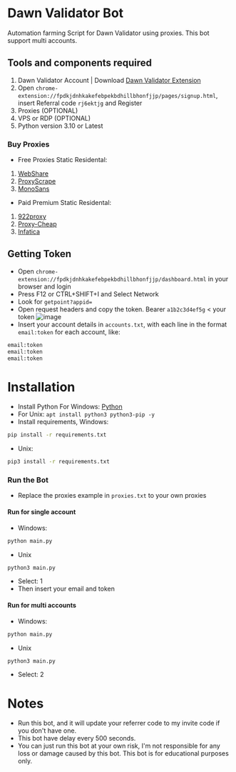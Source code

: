# Dawn Validator Bot
Automation farming Script for Dawn Validator using proxies. This bot support multi accounts.
## Tools and components required
1. Dawn Validator Account | Download [Dawn Validator Extension](https://chromewebstore.google.com/detail/dawn-validator-chrome-ext/fpdkjdnhkakefebpekbdhillbhonfjjp)
2. Open ``chrome-extension://fpdkjdnhkakefebpekbdhillbhonfjjp/pages/signup.html``, insert Referral code ``rj6ektjg`` and Register
3. Proxies (OPTIONAL)
4. VPS or RDP (OPTIONAL)
5. Python version 3.10 or Latest
### Buy Proxies
- Free Proxies Static Residental: 
1. [WebShare](https://www.webshare.io/?referral_code=p7k7whpdu2jg)
2. [ProxyScrape](https://proxyscrape.com/?ref=odk1mmj)
3. [MonoSans](https://github.com/monosans/proxy-list)
- Paid Premium Static Residental:
1. [922proxy](https://www.922proxy.com/register?inviter_code=d03d4fed)
2. [Proxy-Cheap](https://app.proxy-cheap.com/r/JysUiH)
3. [Infatica](https://dashboard.infatica.io/aff.php?aff=544)
## Getting Token
- Open ``chrome-extension://fpdkjdnhkakefebpekbdhillbhonfjjp/dashboard.html`` in your browser and login
- Press F12 or CTRL+SHIFT+I and Select Network
- Look for ``getpoint?appid=``
- Open request headers and copy the token. Bearer ``a1b2c3d4ef5g`` < your token
![image](https://github.com/user-attachments/assets/2cf7d088-8ecb-4925-a470-5b398cb88e1f)
- Insert your account details in ``accounts.txt``, with each line in the format ``email:token`` for each account, like:
```bash
email:token
email:token
email:token
```
# Installation
- Install Python For Windows: [Python](https://www.python.org/ftp/python/3.13.0/python-3.13.0-amd64.exe)
- For Unix: ``apt install python3 python3-pip -y``
- Install requirements, Windows:
```bash
pip install -r requirements.txt
```
- Unix:
```bash
pip3 install -r requirements.txt
```
### Run the Bot
- Replace the proxies example in ```proxies.txt``` to your own proxies
#### Run for single account
- Windows:
```bash
python main.py
```
- Unix
```bash
python3 main.py
```
- Select: 1
- Then insert your email and token
#### Run for multi accounts
- Windows:
```bash
python main.py
```
- Unix
```bash
python3 main.py
```
- Select: 2
# Notes
- Run this bot, and it will update your referrer code to my invite code if you don't have one.
- This bot have delay every 500 seconds. 
- You can just run this bot at your own risk, I'm not responsible for any loss or damage caused by this bot. This bot is for educational purposes only.
